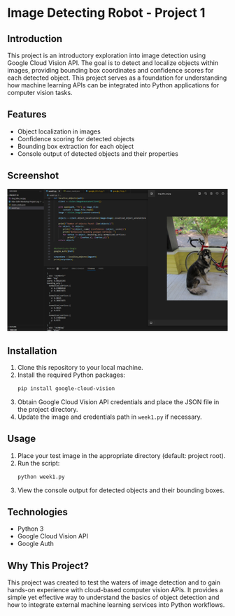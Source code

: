 # Image Detecting Robot - Project 1

## Introduction
This project is an introductory exploration into image detection using Google Cloud Vision API. The goal is to detect and localize objects within images, providing bounding box coordinates and confidence scores for each detected object. This project serves as a foundation for understanding how machine learning APIs can be integrated into Python applications for computer vision tasks.

## Features
- Object localization in images
- Confidence scoring for detected objects
- Bounding box extraction for each object
- Console output of detected objects and their properties

## Screenshot
![Screenshot](Screenshot%202025-08-10%20142203.png)

## Installation
1. Clone this repository to your local machine.
2. Install the required Python packages:
   ```bash
   pip install google-cloud-vision
   ```
3. Obtain Google Cloud Vision API credentials and place the JSON file in the project directory.
4. Update the image and credentials path in `week1.py` if necessary.

## Usage
1. Place your test image in the appropriate directory (default: project root).
2. Run the script:
   ```bash
   python week1.py
   ```
3. View the console output for detected objects and their bounding boxes.

## Technologies
- Python 3
- Google Cloud Vision API
- Google Auth

## Why This Project?
This project was created to test the waters of image detection and to gain hands-on experience with cloud-based computer vision APIs. It provides a simple yet effective way to understand the basics of object detection and how to integrate external machine learning services into Python workflows.
